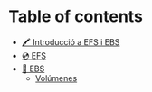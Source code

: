 # Table of contents

* [🖍️ Introducció a EFS i EBS](README.md)
* [💿 EFS](efs.md)
* [📀 EBS](ebs/README.md)
  * [Volúmenes](ebs/volumenes.md)
